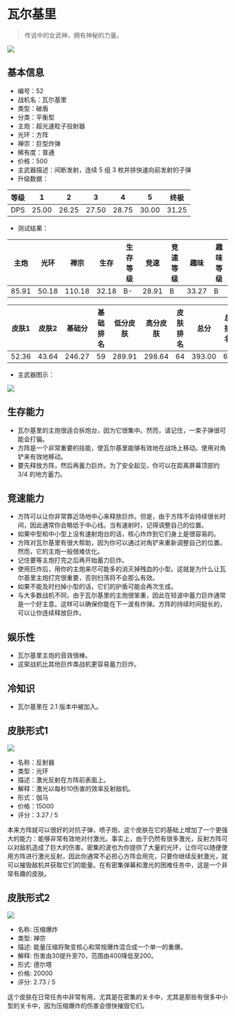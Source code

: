 # 瓦尔基里

> 传说中的女武神，拥有神秘的力量。

<img src="/ships/ship_52.png" style={{zoom:1}}/>

## 基本信息

- 编号：52
- 战机名：瓦尔基里
- 类型：破盾
- 分类：平衡型
- 主炮：超光速粒子投射器
- 光环：方阵
- 禅宗：巨型炸弹
- 稀有度：普通
- 价格：500
- 主武器描述：间断发射，连续 5 组 3 枚并排快速向前发射的子弹
- 升级数据：

| 等级 | 1 | 2 | 3 | 4 | 5 | 终极 |
|--|--|--|--|--|--|--|
| DPS | 25.00 | 26.25 | 27.50 | 28.75 | 30.00 | 31.25 |

- 测试结果：

| 主炮 | 光环 | 禅宗 | 生存 | 生存等级 | 竞速 | 竞速等级 | 趣味 | 趣味等级 |
|--|--|--|--|--|--|--|--|--|
| 85.91 | 50.18 | 110.18 | 32.18 | B- | 28.91 | B | 33.27 | B |

| 皮肤1 | 皮肤2 | 基础分 | 基础排名 | 低分皮肤 | 高分皮肤 | 皮肤排名 | 总分 | 总排名 |
|--|--|--|--|--|--|--|--|--|
| 52.36 | 43.64 | 246.27 | 59 | 289.91 | 298.64 | 64 | 393.00 | 61 |

- 主武器图示：

<img src="/illustration/main_52.gif" style={{zoom:1}}/>

## 生存能力

- 瓦尔基里的主炮很适合拆炮台，因为它很集中。然而，请记住，一束子弹很可能会打偏。
- 方阵是一个非常重要的技能，使瓦尔基里能够有效地在战场上移动。使用对角铲来有效地移动。
- 要先释放方阵，然后再蓄力巨炸。为了安全起见，你可以在距离屏幕顶部约 3/4 的地方蓄力。

## 竞速能力

- 方阵可以让你非常靠近场地中心来释放巨炸。但是，由于方阵不会持续很长时间，因此通常你会略低于中心线。当有速射时，记得调整自己的位置。
- 如果中型和中小型上没有速射炮台的话，核心炸炸到它们身上是很容易的。
- 方阵对瓦尔基里有很大帮助，因为你可以通过对角铲来重新调整自己的位置。然而，它的主炮一般很难优化。
- 记住要等主炮打完之后再开始蓄力巨炸。
- 使用巨炸后，用你的主炮来尽可能多的消灭掉残血的小型。这就是为什么让瓦尔基里主炮打完很重要，否则扫荡将不会那么有效。
- 如果不能及时扫掉小型的话，它们的护盾可能会再次生成。
- 与大多数战机不同，由于瓦尔基里的主炮很笨重，因此在轻波中蓄力巨炸通常是一个好主意。这样可以确保你能在下一波有炸弹。方阵的持续时间挺长的，可以让你连续释放巨炸。

## 娱乐性

- 瓦尔基里主炮的音效很棒。
- 这架战机比其他巨炸类战机更容易蓄力巨炸。

## 冷知识

- 瓦尔基里在 2.1 版本中被加入。

## 皮肤形式1

<img src="/ships/ship_52_apex_1.png" style={{zoom:1}}/>

- 名称：反射器
- 类型：光环
- 描述：激光反射在方阵前表面上。
- 解释：激光以每秒10伤害的效率反射敌机。
- 形式：伽马
- 价格：15000
- 评分：3.27 / 5

本来方阵就可以很好的对抗子弹，喷子炮，这个皮肤在它的基础上增加了一个更强大的能力：能够非常有效地对付激光。事实上，由于仍然有很多激光，反射方阵可以对敌机造成了巨大的伤害。密集的波也为你提供了大量的光环，让你可以随便使用方阵进行激光反射，因此你通常不必担心方阵会用完，只要你继续反射激光，就可以摧毁敌机并获取它们的能量。在有密集弹幕和激光的困难任务中，这是一个非常有趣的皮肤。

## 皮肤形式2

<img src="/ships/ship_52_apex_2.png" style={{zoom:1}}/>

- 名称: 压缩爆炸
- 类型: 禅宗
- 描述: 能量压缩将聚变核心和常规爆炸混合成一个单一的重爆。
- 解释: 伤害由30提升至70，范围由400降低至200。
- 形式: 德尔塔
- 价格: 20000
- 评分: 2.73 / 5

这个皮肤在日常任务中非常有用，尤其是在密集的关卡中，尤其是那些有很多中小型的关卡中，因为压缩爆炸的伤害会很快摧毁它们。
